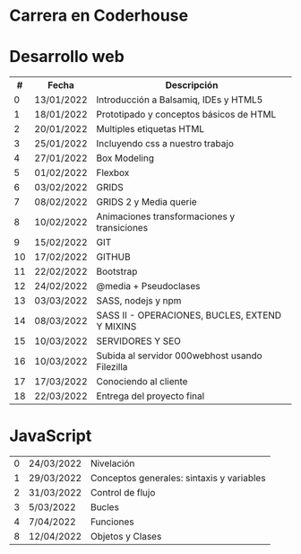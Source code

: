 # Carrera en Coderhouse

<h1>Desarrollo web</h1>
<table>
  <tr>
    <th>#</th>
    <th>Fecha</th>
    <th>Descripción</th>
  </tr>
    <td>0</td>
    <td>13/01/2022</td>
    <td>Introducción a Balsamiq, IDEs y HTML5</td>
  </tr>
  <tr>
    <td>1</td>
    <td>18/01/2022</td>
    <td>Prototipado y conceptos básicos de HTML</td>
  </tr>
  <tr>
    <td>2</td>
    <td>20/01/2022</td>
    <td>Multiples etiquetas HTML</td>
  </tr>
    <td>3</td>
    <td>25/01/2022</td>
    <td>Incluyendo css a nuestro trabajo</td>
  </tr>
  </tr>
    <td>4</td>
    <td>27/01/2022</td>
    <td>Box Modeling</td>
  </tr>
  </tr>
    <td>5</td>
    <td>01/02/2022</td>
    <td>Flexbox</td>
  </tr>
  </tr>
    <td>6</td>
    <td>03/02/2022</td>
    <td>GRIDS</td>
  </tr>
  </tr>
    <td>7</td>
    <td>08/02/2022</td>
    <td>GRIDS 2 y Media querie</td>
  </tr>
  </tr>
    <td>8</td>
    <td>10/02/2022</td>
    <td>Animaciones transformaciones y transiciones</td>
  </tr>
  </tr>
    <td>9</td>
    <td>15/02/2022</td>
    <td>GIT</td>
  </tr>
  </tr>
    <td>10</td>
    <td>17/02/2022</td>
    <td>GITHUB</td>
  </tr>
  </tr>
    <td>11</td>
    <td>22/02/2022</td>
    <td>Bootstrap</td>
  </tr>
  </tr>
    <td>12</td>
    <td>24/02/2022</td>
    <td>@media + Pseudoclases</td>
  </tr>
  </tr>
    <td>13</td>
    <td>03/03/2022</td>
    <td>SASS, nodejs y npm</td>
  </tr>
  </tr>
    <td>14</td>
    <td>08/03/2022</td>
    <td>SASS II - OPERACIONES, BUCLES, EXTEND Y MIXINS</td>
  </tr>
  </tr>
    <td>15</td>
    <td>10/03/2022</td>
    <td>SERVIDORES Y SEO</td>
  </tr>
  </tr>
    <td>16</td>
    <td>10/03/2022</td>
    <td>Subida al servidor 000webhost usando Filezilla</td>
  </tr>
  </tr>
    <td>17</td>
    <td>17/03/2022</td>
    <td>Conociendo al cliente</td>
  </tr>
  </tr>
    <td>18</td>
    <td>22/03/2022</td>
    <td>Entrega del proyecto final</td>
  </tr>
</table>
<h1>JavaScript</h1>
<table>
  </tr>
    <td>0</td>
    <td>24/03/2022</td>
    <td>Nivelación</td>
  </tr>
  </tr>
    <td>1</td>
    <td>29/03/2022</td>
    <td>Conceptos generales: sintaxis y variables</td>
  </tr>
  </tr>
    <td>2</td>
    <td>31/03/2022</td>
    <td>Control de flujo</td>
  </tr>
  </tr>
    <td>3</td>
    <td>5/03/2022</td>
    <td>Bucles</td>
  </tr>
  </tr>
    <td>4</td>
    <td>7/04/2022</td>
    <td>Funciones</td>
  </tr>
  </tr>
    <td>8</td>
    <td>12/04/2022</td>
    <td>Objetos y Clases</td>
  </tr>
</table>